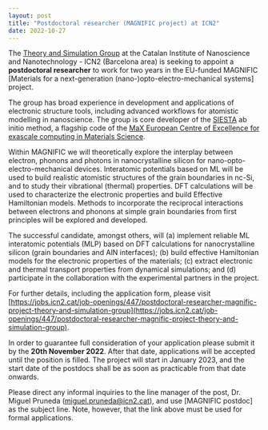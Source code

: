 ```yaml
---
layout: post
title: "Postdoctoral researcher (MAGNIFIC project) at ICN2"
date: 2022-10-27
---
```


The [Theory and Simulation Group](https://icn2.cat/en/theory-and-simulation-group) at the Catalan Institute of Nanoscience and Nanotechnology - ICN2 (Barcelona area) is seeking to appoint a __postdoctoral researcher__ to work for two years in the EU-funded MAGNIFIC [Materials for a next-generation (nano-)opto-electro-mechanical systems] project.

The group has broad experience in development and applications of electronic structure tools, including advanced workflows for atomistic modelling in nanoscience. The group is core developer of the [SIESTA](http://www.siesta-project.org) ab initio method, a flagship code of the [MaX European Centre of Excellence for exascale computing in Materials Science](http://www.max-centre.eu).

Within MAGNIFIC we will theoretically explore the interplay between electron, phonons and photons in nanocrystalline silicon for nano-opto-electro-mechanical devices. Interatomic potentials based on ML will be used to build realistic atomistic structures of the grain boundaries in nc-Si, and to study their vibrational (thermal) properties. DFT calculations will be used to characterize the electronic properties and build Effective Hamiltonian models. Methods to incorporate the reciprocal interactions between electrons and phonons at simple grain boundaries from first principles will be explored and developed.

The successful candidate, amongst others, will (a) implement reliable ML interatomic potentials (MLP) based on DFT calculations for nanocrystalline silicon (grain boundaries and AlN interfaces); (b) build effective Hamiltonian models for the electronic properties of the materials; (c) extract electronic and thermal transport properties from dynamical simulations; and (d) participate in the collaboration with the experimental partners in the project.

For further details, including the application form, please visit [https://jobs.icn2.cat/job-openings/447/postdoctoral-researcher-magnific-project-theory-and-simulation-group](https://jobs.icn2.cat/job-openings/447/postdoctoral-researcher-magnific-project-theory-and-simulation-group).

In order to guarantee full consideration of your application please submit it by the __20th November 2022__. After that date, applications will be accepted until the position is filled. The project will start in January 2023, and the start date of the postdocs shall be as soon as practicable from that date onwards.

Please direct any informal inquiries to the line manager of the post, Dr. Miguel Pruneda (miguel.pruneda@icn2.cat), and use [MAGNIFIC postdoc] as the subject line. Note, however, that the link above must be used for formal applications.

